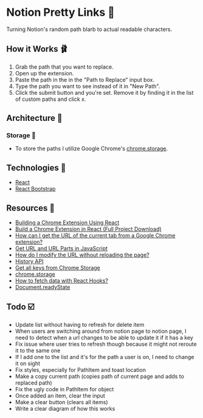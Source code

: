 # Notion Pretty Links 💅

Turning Notion's random path blarb to actual readable characters.

## How it Works 🩰

1. Grab the path that you want to replace.
2. Open up the extension.
3. Paste the path in the in the "Path to Replace" input box.
4. Type the path you want to see instead of it in "New Path".
5. Click the submit button and you're set. Remove it by finding it in the list of custom paths and click x.

## Architecture 📐

### Storage 💾

-   To store the paths I utilize Google Chrome's [chrome.storage](https://developer.chrome.com/extensions/storage).

## Technologies 🧺

-   [React](https://reactjs.org/)
-   [React Bootstrap](https://react-bootstrap.github.io/)

## Resources 🙏

-   [Building a Chrome Extension Using React](https://medium.com/@gilfink/building-a-chrome-extension-using-react-c5bfe45aaf36)
-   [Build a Chrome Extension in React (Full Project Download)](https://www.youtube.com/watch?v=4x0lQu1TOCQ)
-   [How can I get the URL of the current tab from a Google Chrome extension?](https://stackoverflow.com/questions/1979583/how-can-i-get-the-url-of-the-current-tab-from-a-google-chrome-extension)
-   [Get URL and URL Parts in JavaScript](https://css-tricks.com/snippets/javascript/get-url-and-url-parts-in-javascript/)
-   [How do I modify the URL without reloading the page?](https://stackoverflow.com/questions/824349/how-do-i-modify-the-url-without-reloading-the-page)
-   [History API](https://developer.mozilla.org/en-US/docs/Web/API/History_API)
-   [Get all keys from Chrome Storage](https://stackoverflow.com/questions/18150774/get-all-keys-from-chrome-storage)
-   [chrome.storage](https://developer.chrome.com/extensions/storage)
-   [How to fetch data with React Hooks?](https://www.robinwieruch.de/react-hooks-fetch-data)
-   [Document.readyState](https://developer.mozilla.org/en-US/docs/Web/API/Document/readyState)

## Todo ☑️

-   Update list without having to refresh for delete item
-   When users are switching around from notion page to notion page, I need to detect when a url changes to be able to update it if it has a key
-   Fix issue where user tries to refresh though because it might not reroute it to the same one
-   If I add one to the list and it's for the path a user is on, I need to change it on sight
-   Fix styles, especially for PathItem and toast location
-   Make a copy current path (copies path of current page and adds to replaced path)
-   Fix the ugly code in PathItem for object
-   Once added an item, clear the input
-   Make a clear button (clears all items)
-   Write a clear diagram of how this works
